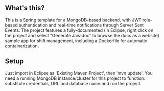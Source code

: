 ## What's this?
This is a Spring template for a MongoDB-based backend, with JWT role-based authentication and real-time notifications through Server Sent Events. The project features a fully-documented (in Eclipse, right click on the project and select "Generate Javadoc" to browse the docs as a website) sample app for shift management, including a Dockerfile for automatic containerization.

## Setup
Just import in Eclipse as 'Existing Maven Project', then 'mvn update'. You need a running MongoDB instance/cluster for this project to function: substitute credentials, URL and database name and run the project.
